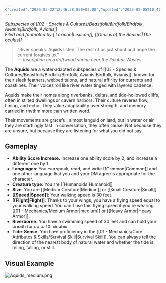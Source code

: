 ```yaml
---
{"created":"2025-05-22T12:46:58.850+02:00","updated":"2025-09-05T10:42:46.000+02:00","cssclasses":null,"tags":null,"dg-publish":true,"permalink":"/02-species-and-cultures/beastfolk/birdfolk/aquids/","dgPassFrontmatter":true}
---
```


_Subspecies of [[02 - Species & Cultures/Beastfolk/Birdfolk/Birdfolk, Avianis\|Birdfolk, Avianis]]_  
_Filed and footnoted by [[Lexicon\|Lexicon]], [[Oculus of the Realms\|The oculus]]_

> “River speaks. Aquids listen. The rest of us just shout and hope the current forgives us.”  
> — _Inscription on a driftwood shrine near the Rainbar Wastes_

The **Aquids** are a water-adapted subspecies of [[02 - Species & Cultures/Beastfolk/Birdfolk/Birdfolk, Avianis\|Birdfolk, Avianis]], known for their sleek feathers, webbed talons, and natural affinity for currents and coastlines. Their voices roll like river water tinged with layered cadence.

Aquids make their homes along riverbanks, deltas, and tide-hollowed cliffs, often in stilted dwellings or cavern harbors. Their culture reveres flow, timing, and echo. They value adaptability over strength, and memory carried in rhythm more than written word.

Their movements are graceful, almost languid on land, but in water or air they are startlingly fast. In conversation, they often pause. Not because they are unsure, but because they are listening for what you did not say.

## Gameplay
- **Ability Score Increase.** Increase one ability score by 2, and increase a different one by 1.
- **Languages**: You can speak, read, and write [[Common\|Common]] and one other language that you and your DM agree is appropriate for the character.
- **Creature type**: You are [[Humanoids\|Humanoid]]
- **Size**: You are [[Medium Creature\|Medium]] or [[Small Creature\|Small]]
- **[[Speed\|Speed]]**: Your walking speed is 30 feet.
- **[[Flight\|Flight]]**: Thanks to your wings, you have a flying speed equal to your walking speed. You can't use this flying speed if you're wearing [[01 - Mechanics/Medium Armor\|medium]] or [[Heavy Armor\|Heavy Armor]].
- **Riverborne.** You have a swimming speed of 30 feet and can hold your breath for up to 10 minutes.
- **Tide-Sense.** You have proficiency in the [[01 - Mechanics/Core Attributes & Skills/Survival Skill\|Survival Skill]]. You can always tell the direction of the nearest body of natural water and whether the tide is rising, falling, or still.

## Visual Example
![Aquids_medium.png](/img/user/02%20-%20Species%20&%20Cultures/Beastfolk/Birdfolk/Aquids_medium.png)